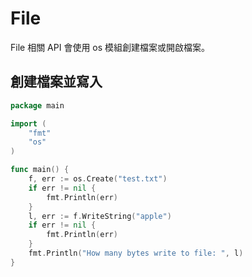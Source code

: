 # File

File 相關 API 會使用 os 模組創建檔案或開啟檔案。

## 創建檔案並寫入

```go
package main

import (
	"fmt"
	"os"
)

func main() {
	f, err := os.Create("test.txt")
	if err != nil {
		fmt.Println(err)
	}
	l, err := f.WriteString("apple")
	if err != nil {
		fmt.Println(err)
	}
	fmt.Println("How many bytes write to file: ", l)
}
```

